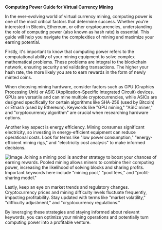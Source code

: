 **Computing Power Guide for Virtual Currency Mining**

In the ever-evolving world of virtual currency mining, computing power is one of the most critical factors that determine success. Whether you're interested in Bitcoin, Ethereum, or other cryptocurrencies, understanding the role of computing power (also known as hash rate) is essential. This guide will help you navigate the complexities of mining and maximize your earning potential.

Firstly, it's important to know that computing power refers to the computational ability of your mining equipment to solve complex mathematical problems. These problems are integral to the blockchain network, ensuring security and validating transactions. The higher your hash rate, the more likely you are to earn rewards in the form of newly minted coins.

When choosing mining hardware, consider factors such as GPU (Graphics Processing Unit) or ASIC (Application-Specific Integrated Circuit) devices. GPUs are versatile and can mine multiple cryptocurrencies, while ASICs are designed specifically for certain algorithms like SHA-256 (used by Bitcoin) or Ethash (used by Ethereum). Keywords like "GPU mining," "ASIC miner," and "cryptocurrency algorithm" are crucial when researching hardware options.

Another key aspect is energy efficiency. Mining consumes significant electricity, so investing in energy-efficient equipment can reduce operational costs. Look for terms like "low power consumption," "energy-efficient mining rigs," and "electricity cost analysis" to make informed decisions.


![Image](https://github.com/user-attachments/assets/31692037-0104-4703-abd1-696b6a7dd41b)
Joining a mining pool is another strategy to boost your chances of earning rewards. Pooled mining allows miners to combine their computing power, increasing the likelihood of solving blocks and sharing profits. Important keywords here include "mining pool," "pool fees," and "profit-sharing model."

Lastly, keep an eye on market trends and regulatory changes. Cryptocurrency prices and mining difficulty levels fluctuate frequently, impacting profitability. Stay updated with terms like "market volatility," "difficulty adjustment," and "cryptocurrency regulations."

By leveraging these strategies and staying informed about relevant keywords, you can optimize your mining operations and potentially turn computing power into a profitable venture.